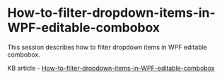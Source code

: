 # How-to-filter-dropdown-items-in-WPF-editable-combobox
This session describes how to filter dropdown items in WPF editable combobox.

KB article - [How-to-filter-dropdown-items-in-WPF-editable-combobox](https://www.syncfusion.com/kb/11499/how-to-filter-dropdown-items-in-wpf-editable-comboboxadv)
